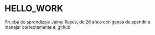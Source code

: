 # HELLO_WORK
Prueba de aprendizaje
Jaime Reyes, de 26 años con ganas de apendir a manejar correctamente el github
